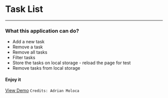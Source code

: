 <h1>Task List</h1>
<hr>
<h3>What this application can do?</h3>
<ul>
  <li>Add a new task</li>
  <li>Remove a task</li>
  <li>Remove all tasks</li>
  <li>Filter tasks</li>
  <li>Store the tasks on local storage  - reload the page for test</li>
  <li>Remove tasks from local storage</li>
</ul>

<h4>Enjoy it</h4>
<a href="https://www.adymoloca.com/app/task-list/" target="_blank">View Demo<a/>
<code>Credits: Adrian Moloca</code>
